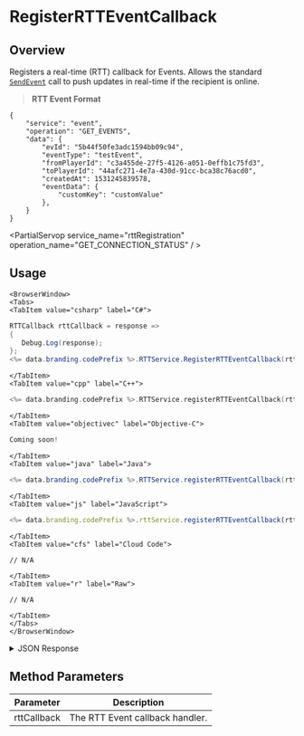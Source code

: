 # RegisterRTTEventCallback
## Overview
Registers a real-time (RTT) callback for Events. Allows the standard [<code>SendEvent</code>](/api/capi/event/sendevent) call to push updates in real-time if the recipient is online.

> **RTT Event Format**
```
{
    "service": "event",
    "operation": "GET_EVENTS",
    "data": {
        "evId": "5b44f50fe3adc1594bb09c94",
        "eventType": "testEvent",        
        "fromPlayerId": "c3a455de-27f5-4126-a051-0effb1c75fd3",
        "toPlayerId": "44afc271-4e7a-430d-91cc-bca38c76acd0",
        "createdAt": 1531245839578,
        "eventData": {
            "customKey": "customValue"
        },
    }
}
```

<PartialServop service_name="rttRegistration" operation_name="GET_CONNECTION_STATUS" / >

## Usage

```mdx-code-block
<BrowserWindow>
<Tabs>
<TabItem value="csharp" label="C#">
```

```csharp
RTTCallback rttCallback = response =>
{
   Debug.Log(response);
};
<%= data.branding.codePrefix %>.RTTService.RegisterRTTEventCallback(rttCallback);
```

```mdx-code-block
</TabItem>
<TabItem value="cpp" label="C++">
```

```cpp
<%= data.branding.codePrefix %>.RTTService.registerRTTEventCallback(rttCallback);
```

```mdx-code-block
</TabItem>
<TabItem value="objectivec" label="Objective-C">
```

```objectivec
Coming soon!
```

```mdx-code-block
</TabItem>
<TabItem value="java" label="Java">
```

```java
<%= data.branding.codePrefix %>.RTTService.registerRTTEventCallback(rttCallback);
```

```mdx-code-block
</TabItem>
<TabItem value="js" label="JavaScript">
```

```javascript
<%= data.branding.codePrefix %>.rttService.registerRTTEventCallback(rttCallback);
```

```mdx-code-block
</TabItem>
<TabItem value="cfs" label="Cloud Code">
```

```cfscript
// N/A
```

```mdx-code-block
</TabItem>
<TabItem value="r" label="Raw">
```

```cfscript
// N/A
```

```mdx-code-block
</TabItem>
</Tabs>
</BrowserWindow>
```

<details>
<summary>JSON Response</summary>

```cfscript
// N/A
```
</details>

## Method Parameters
Parameter | Description
--------- | -----------
rttCallback | The RTT Event callback handler.


